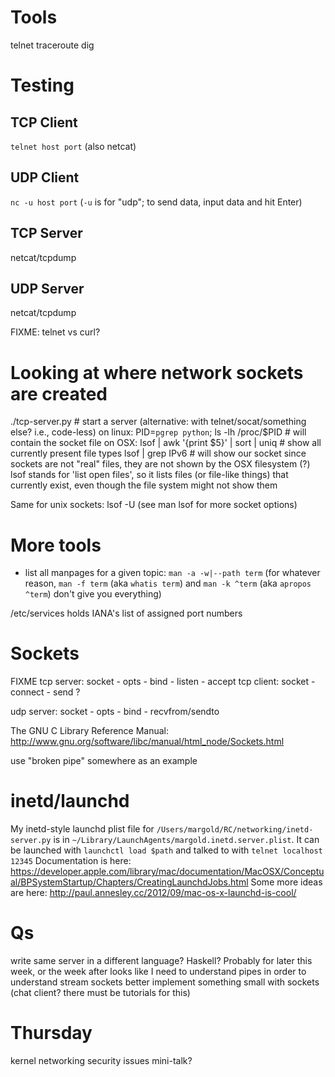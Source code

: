 # Tools
telnet
traceroute
dig

# Testing
## TCP Client
`telnet host port`
(also netcat)
## UDP Client
`nc -u host port` (`-u` is for "udp"; to send data, input data and hit Enter)
## TCP Server
netcat/tcpdump
## UDP Server
netcat/tcpdump

FIXME: telnet vs curl?

# Looking at where network sockets are created
./tcp-server.py  # start a server (alternative: with telnet/socat/something else? i.e., code-less)
on linux:
PID=`pgrep python`; ls -lh /proc/$PID  # will contain the socket file
on OSX:
lsof | awk '{print $5}' | sort | uniq  # show all currently present file types
lsof | grep IPv6  # will show our socket
since sockets are not "real" files, they are not shown by the OSX filesystem (?)
lsof stands for 'list open files', so it lists files (or file-like things) that currently exist, even though the file system might not show them

Same for unix sockets:
lsof -U (see man lsof for more socket options)

# More tools
- list all manpages for a given topic: `man -a -w|--path term`
(for whatever reason, `man -f term` (aka `whatis term`) and `man -k ^term` (aka `apropos ^term`) don't give you everything)

/etc/services holds IANA's list of assigned port numbers

# Sockets
FIXME
tcp server: socket - opts - bind - listen - accept
tcp client: socket - connect - send ?

udp server: socket - opts - bind - recvfrom/sendto

The GNU C Library Reference Manual: http://www.gnu.org/software/libc/manual/html_node/Sockets.html

use "broken pipe" somewhere as an example

# inetd/launchd
My inetd-style launchd plist file for `/Users/margold/RC/networking/inetd-server.py` is in `~/Library/LaunchAgents/margold.inetd.server.plist`.
It can be launched with `launchctl load $path` and talked to with `telnet localhost 12345`
Documentation is here: https://developer.apple.com/library/mac/documentation/MacOSX/Conceptual/BPSystemStartup/Chapters/CreatingLaunchdJobs.html
Some more ideas are here: http://paul.annesley.cc/2012/09/mac-os-x-launchd-is-cool/

# Qs
write same server in a different language? Haskell? Probably for later this week, or the week after
looks like I need to understand pipes in order to understand stream sockets better
implement something small with sockets (chat client? there must be tutorials for this)

# Thursday
kernel networking security issues mini-talk?
